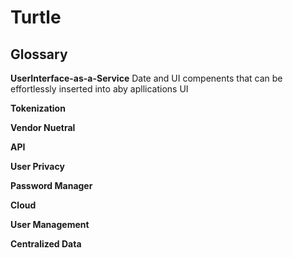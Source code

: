 # Turtle

## Glossary

**UserInterface-as-a-Service** Date and UI compenents that can be effortlessly inserted into aby apllications UI
  
 **Tokenization**
 
 **Vendor Nuetral**
 
 **API**
 
 **User Privacy**
 
 **Password Manager**
 
 **Cloud**
 
**User Management**

**Centralized Data**
